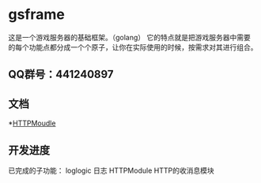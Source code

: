 gsframe
=======
这是一个游戏服务器的基础框架。（golang）
它的特点就是把游戏服务器中需要的每个功能点都分成一个个原子，让你在实际使用的时候，按需求对其进行组合。

QQ群号：441240897
--------
文档
--------
*[HTTPMoudle](https://github.com/buguang01/gsframe/blob/master/module/README_HTTP.md)

开发进度
--------
已完成的子功能：
loglogic    日志
HTTPModule  HTTP的收消息模块
